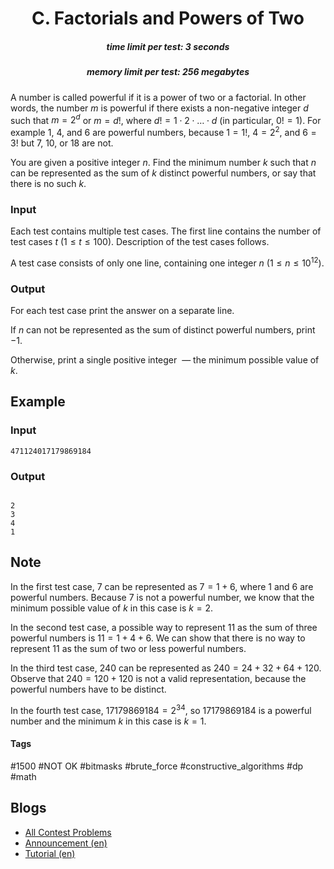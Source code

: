 <h1 style='text-align: center;'> C. Factorials and Powers of Two</h1>

<h5 style='text-align: center;'>time limit per test: 3 seconds</h5>
<h5 style='text-align: center;'>memory limit per test: 256 megabytes</h5>

A number is called powerful if it is a power of two or a factorial. In other words, the number $m$ is powerful if there exists a non-negative integer $d$ such that $m=2^d$ or $m=d!$, where $d!=1\cdot 2\cdot \ldots \cdot d$ (in particular, $0! = 1$). For example $1$, $4$, and $6$ are powerful numbers, because $1=1!$, $4=2^2$, and $6=3!$ but $7$, $10$, or $18$ are not.

You are given a positive integer $n$. Find the minimum number $k$ such that $n$ can be represented as the sum of $k$ distinct powerful numbers, or say that there is no such $k$.

### Input

Each test contains multiple test cases. The first line contains the number of test cases $t$ ($1 \le t \le 100$). Description of the test cases follows.

A test case consists of only one line, containing one integer $n$ ($1\le n\le 10^{12}$).

### Output

For each test case print the answer on a separate line.

If $n$ can not be represented as the sum of distinct powerful numbers, print $-1$.

Otherwise, print a single positive integer  — the minimum possible value of $k$.

## Example

### Input


```text
471124017179869184
```
### Output

```text

2
3
4
1

```
## Note

In the first test case, $7$ can be represented as $7=1+6$, where $1$ and $6$ are powerful numbers. Because $7$ is not a powerful number, we know that the minimum possible value of $k$ in this case is $k=2$.

In the second test case, a possible way to represent $11$ as the sum of three powerful numbers is $11=1+4+6$. We can show that there is no way to represent $11$ as the sum of two or less powerful numbers. 

In the third test case, $240$ can be represented as $240=24+32+64+120$. Observe that $240=120+120$ is not a valid representation, because the powerful numbers have to be distinct. 

In the fourth test case, $17179869184=2^{34}$, so $17179869184$ is a powerful number and the minimum $k$ in this case is $k=1$.



#### Tags 

#1500 #NOT OK #bitmasks #brute_force #constructive_algorithms #dp #math 

## Blogs
- [All Contest Problems](../Codeforces_Round_774_(Div._2).md)
- [Announcement (en)](../blogs/Announcement_(en).md)
- [Tutorial (en)](../blogs/Tutorial_(en).md)
